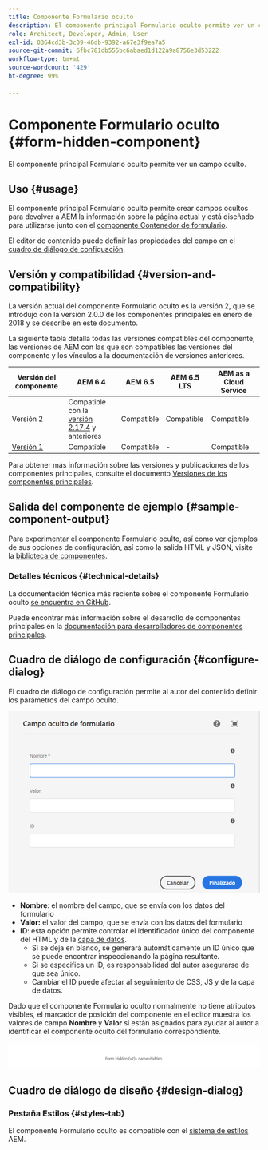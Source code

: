 ```yaml
---
title: Componente Formulario oculto
description: El componente principal Formulario oculto permite ver un campo oculto.
role: Architect, Developer, Admin, User
exl-id: 0364cd3b-3c09-46db-9392-a67e3f9ea7a5
source-git-commit: 6fbc781db555bc6abaed1d122a9a8756e3d53222
workflow-type: tm+mt
source-wordcount: '429'
ht-degree: 99%

---
```


# Componente Formulario oculto {#form-hidden-component}

El componente principal Formulario oculto permite ver un campo oculto.

## Uso {#usage}

El componente principal Formulario oculto permite crear campos ocultos para devolver a AEM la información sobre la página actual y está diseñado para utilizarse junto con el [componente Contenedor de formulario](form-container.md).

El editor de contenido puede definir las propiedades del campo en el [cuadro de diálogo de configuación](form-hidden.md).

## Versión y compatibilidad {#version-and-compatibility}

La versión actual del componente Formulario oculto es la versión 2, que se introdujo con la versión 2.0.0 de los componentes principales en enero de 2018 y se describe en este documento.

La siguiente tabla detalla todas las versiones compatibles del componente, las versiones de AEM con las que son compatibles las versiones del componente y los vínculos a la documentación de versiones anteriores.

| Versión del componente | AEM 6.4 | AEM 6.5 | AEM 6.5 LTS | AEM as a Cloud Service |
|--- |--- |--- |---|---|
| Versión 2 | Compatible con la <br>[versión 2.17.4](/help/versions.md) y anteriores | Compatible | Compatible | Compatible |
| [Versión 1](/help/components/v1/form-hidden-v1.md) | Compatible | Compatible | - | Compatible |

Para obtener más información sobre las versiones y publicaciones de los componentes principales, consulte el documento [Versiones de los componentes principales](/help/versions.md).

## Salida del componente de ejemplo {#sample-component-output}

Para experimentar el componente Formulario oculto, así como ver ejemplos de sus opciones de configuración, así como la salida HTML y JSON, visite la [biblioteca de componentes](https://adobe.com/go/aem_cmp_library_form_hidden_es).

### Detalles técnicos {#technical-details}

La documentación técnica más reciente sobre el componente Formulario oculto [se encuentra en GitHub](https://adobe.com/go/aem_cmp_tech_form_hidden_v2_es).

Puede encontrar más información sobre el desarrollo de componentes principales en la [documentación para desarrolladores de componentes principales](/help/developing/overview.md).

## Cuadro de diálogo de configuración {#configure-dialog}

El cuadro de diálogo de configuración permite al autor del contenido definir los parámetros del campo oculto.

![Cuadro de diálogo de edición de Formulario oculto](/help/assets/form-hidden-edit.png)

* **Nombre**: el nombre del campo, que se envía con los datos del formulario
* **Valor:** el valor del campo, que se envía con los datos del formulario
* **ID**: esta opción permite controlar el identificador único del componente del HTML y de la [capa de datos](/help/developing/data-layer/overview.md).
   * Si se deja en blanco, se generará automáticamente un ID único que se puede encontrar inspeccionando la página resultante.
   * Si se especifica un ID, es responsabilidad del autor asegurarse de que sea único.
   * Cambiar el ID puede afectar al seguimiento de CSS, JS y de la capa de datos.

Dado que el componente Formulario oculto normalmente no tiene atributos visibles, el marcador de posición del componente en el editor muestra los valores de campo **Nombre** y **Valor** si están asignados para ayudar al autor a identificar el componente oculto del formulario correspondiente.

![Ejemplo de componente Formulariooculto](/help/assets/form-hidden-example.png)

## Cuadro de diálogo de diseño {#design-dialog}

### Pestaña Estilos {#styles-tab}

El componente Formulario oculto es compatible con el [sistema de estilos](/help/get-started/authoring.md#component-styling) AEM.

